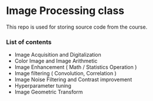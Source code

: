 # Image Processing class #
This repo is used for storing source code from the course.

### List of contents ###
- Image Acquisition and Digitalization
- Color Image and Image Arithmetic
- Image Enhancement ( Math / Statistics Operation )
- Image filtering ( Convolution, Correlation )
- Image Noise Filtering and Contrast improvement
- Hyperparameter tuning
- Image Geometric Transform
